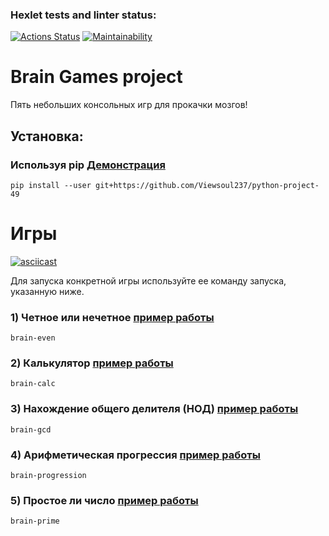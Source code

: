 ### Hexlet tests and linter status:
[![Actions Status](https://github.com/Viewsoul237/python-project-49/workflows/hexlet-check/badge.svg)](https://github.com/Viewsoul237/python-project-49/actions)
[![Maintainability](https://api.codeclimate.com/v1/badges/7e4d2c87224589c0c292/maintainability)](https://codeclimate.com/github/Viewsoul237/python-project-49/maintainability)

# Brain Games project

Пять небольших консольных игр для прокачки мозгов!

## Установка:

### Используя pip [Демонстрация](https://asciinema.org/a/3W9d4bSFyOAAjThDFNvm0rT3F)

```
pip install --user git+https://github.com/Viewsoul237/python-project-49
```


# Игры

[![asciicast](https://asciinema.org/a/glRO9N8TqoC1f3JsCDJT2VDdZ.svg)](https://asciinema.org/a/glRO9N8TqoC1f3JsCDJT2VDdZ)

Для запуска конкретной игры используйте ее команду запуска, указанную ниже.

### 1) Четное или нечетное [пример работы](https://asciinema.org/a/YcORKrUM84Qzw0cryZJFOfyD9)
```
brain-even
```
### 2) Калькулятор [пример работы](https://asciinema.org/a/jrsBHiVmMznoJdKbF6oc3Sko8) 
```
brain-calc
```
### 3) Нахождение общего делителя (НОД) [пример работы](https://asciinema.org/a/pZoiW86jyRHrUtprq06RAGPAH)
```
brain-gcd
```
### 4) Арифметическая прогрессия [пример работы](https://asciinema.org/a/KkhYduhjISmksXz99Ka2EqIgT)
```
brain-progression
```
### 5) Простое ли число [пример работы](https://asciinema.org/a/J4vNvuMVtc5eQORwE9juFowWz)
```
brain-prime
```
